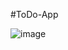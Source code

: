 #ToDo-App

![image](https://github.com/DanaHa-24/https---github.com-DanaHa-24-ToDo-App/assets/117688436/95259b20-41ca-45e8-bd9c-0b2ab9f0152d)
